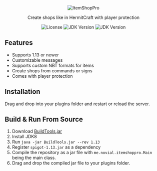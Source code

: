 <div align="center">
    <img src="https://user-images.githubusercontent.com/35881688/166486422-619d8f85-1d1a-4826-bcc9-1dea95b99fbd.png" alt="ItemShopPro">
    <p>Create shops like in HermitCraft with player protection</p>
    <img src="https://img.shields.io/github/license/novialriptide/ItemShopPro?style=for-the-badge" alt="License">
    <img src="https://img.shields.io/badge/Spigot_API_Version-1.13-orange?style=for-the-badge" alt="JDK Version">
    <img src="https://img.shields.io/badge/JDK-1.8.0-orange?style=for-the-badge" alt="JDK Version">
</div>

## Features

- Supports 1.13 or newer
- Customizable messages
- Supports custom NBT formats for items
- Create shops from commands or signs
- Comes with player protection

## Installation

Drag and drop into your plugins folder and restart or reload the server.

## Build & Run From Source

1. Download [BuildTools.jar](https://hub.spigotmc.org/jenkins/job/BuildTools/)
2. Install JDK8
4. Run `java -jar BuildTools.jar --rev 1.13`
5. Register `spigot-1.13.jar` as a dependency
5. Compile the repository as a jar file with
   `me.novial.itemshoppro.Main` being the main class.
6. Drag and drop the compiled jar file to your plugins folder.
